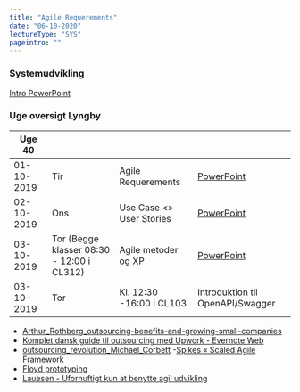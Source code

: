 ```yaml
---
title: "Agile Requerements"
date: "06-10-2020"
lectureType: "SYS"
pageintro: ""
---
```

         
### Systemudvikling
[Intro PowerPoint](https://www.dropbox.com/s/niejfe1otk896iu/Intro_SYS%202019e.pptx?dl=0)

### Uge oversigt Lyngby

|Uge 40       |     |                          |  |
|-------------|-----|--------------------------|--|
| 01-10-2019  | Tir | Agile Requerements       | [PowerPoint](https://www.dropbox.com/s/rl2hs709ek3nswn/Agile%20software%20requirements.pptx?dl=0)|
| 02-10-2019  | Ons | Use Case <> User Stories | [PowerPoint](https://www.dropbox.com/s/uhtp7nxyoi9e5l8/UP%20%26%20Use%20Cases.pptx?dl=0)|
| 03-10-2019  | Tor (Begge klasser 08:30 - 12:00 i CL312) | Agile metoder og XP      |[PowerPoint](https://www.dropbox.com/s/1hnw6rvlw7anmkc/XP%20%26%20SCRUM.pptx?dl=0)|
| 03-10-2019  | Tor | Kl. 12:30 -16:00 i CL103      | Introduktion til OpenAPI/Swagger|



- [Arthur_Rothberg_outsourcing-benefits-and-growing-small-companies](https://www.dropbox.com/s/a68qgp9ric7b300/Arthur_Rothberg_outsourcing-benefits-and-growing-small-companies.pdf?dl=0)
- [Komplet dansk guide til outsourcing med Upwork - Evernote Web](https://www.dropbox.com/s/yenldkbxi8a8uq1/Komplet%20dansk%20guide%20til%20outsourcing%20med%20Upwork%20-%20Evernote%20Web.pdf?dl=0)
- [outsourcing_revolution_Michael_Corbett](https://www.dropbox.com/s/96wwv3e7v44xclu/outsourcing_revolution_Michael_Corbett.pdf?dl=0)
-[Spikes « Scaled Agile Framework](https://www.dropbox.com/s/3rpkblfpk0gw0ys/Spikes%20%C2%AB%20Scaled%20Agile%20Framework.pdf?dl=0)
- [Floyd prototyping](https://www.dropbox.com/s/r6dk7gos864lmnk/Floyd%20prototyping.pdf?dl=0)
- [Lauesen - Ufornuftigt kun at benytte agil udvikling](https://www.dropbox.com/s/ywf2vxl7oqlvi2w/Lauesen%20-%20Ufornuftigt%20kun%20at%20benytte%20agil%20udvikling.pdf?dl=0)


